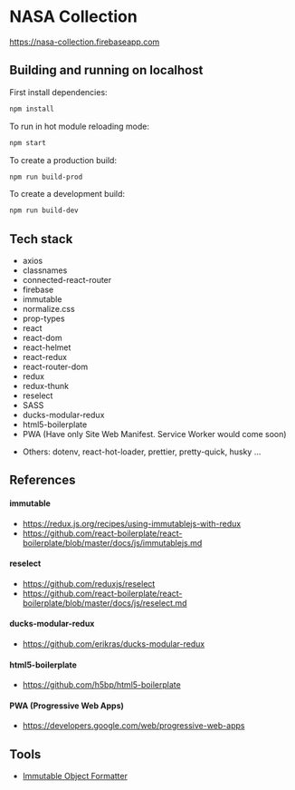 # NASA Collection

https://nasa-collection.firebaseapp.com

## Building and running on localhost

First install dependencies:

```sh
npm install
```

To run in hot module reloading mode:

```sh
npm start
```

To create a production build:

```sh
npm run build-prod
```

To create a development build:

```sh
npm run build-dev
```

## Tech stack

- axios
- classnames
- connected-react-router
- firebase
- immutable
- normalize.css
- prop-types
- react
- react-dom
- react-helmet
- react-redux
- react-router-dom
- redux
- redux-thunk
- reselect
- SASS
- ducks-modular-redux
- html5-boilerplate
- PWA (Have only Site Web Manifest. Service Worker would come soon)

* Others: dotenv, react-hot-loader, prettier, pretty-quick, husky ...

## References

#### immutable

- https://redux.js.org/recipes/using-immutablejs-with-redux
- https://github.com/react-boilerplate/react-boilerplate/blob/master/docs/js/immutablejs.md

#### reselect

- https://github.com/reduxjs/reselect
- https://github.com/react-boilerplate/react-boilerplate/blob/master/docs/js/reselect.md

#### ducks-modular-redux

- https://github.com/erikras/ducks-modular-redux

#### html5-boilerplate

- https://github.com/h5bp/html5-boilerplate

#### PWA (Progressive Web Apps)

- https://developers.google.com/web/progressive-web-apps

## Tools

- [Immutable Object Formatter](https://chrome.google.com/webstore/detail/immutablejs-object-format/hgldghadipiblonfkkicmgcbbijnpeog)
